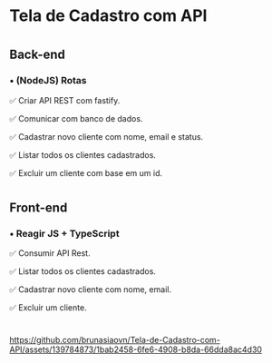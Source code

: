 # Tela de Cadastro com API
#
## Back-end
### • (NodeJS) Rotas
✅ Criar API REST com fastify.

✅ Comunicar com banco de dados.

✅ Cadastrar novo cliente com nome, email e status.

✅  Listar todos os clientes cadastrados.

✅  Excluir um cliente com base em um id.
#
## Front-end
### • Reagir JS + TypeScript
✅  Consumir API Rest.

✅  Listar todos os clientes cadastrados.

✅  Cadastrar novo cliente com nome, email.

✅  Excluir um cliente.

#

https://github.com/brunasiaovn/Tela-de-Cadastro-com-API/assets/139784873/1bab2458-6fe6-4908-b8da-66dda8ac4d30

